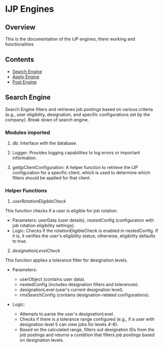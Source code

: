 # IJP Engines

## Overview
This is the documentation of the IJP engines, there working and functionalities

## Contents
- [Search Engine](#search-engine)
- [Apply Engine](#apply-engine)
- [Post Engine](#post-engine)

## Search Engine
Search Engine filters and retrieves job postings based on various criteria (e.g., user eligibility, designation, and specific configurations set by the company).
Break down of search engine.

### Modules imported

1. db: Interface with the database.

2. Logger: Provides logging capabilities to log errors or important information.

3. getIjpClientConfiguration: A helper function to retrieve the IJP configuration for a specific client, which is used to determine which filters should be applied for that client.

### Helper Functions

1. *userRotationEligibleCheck*
   
This function checks if a user is eligible for job rotation.

* Parameters: userData (user details), nestedConfig (configuration with job rotation eligibility settings).
* Logic: Checks if the rotationEligibleCheck is enabled in nestedConfig. If it is, it verifies the user's eligibility status; otherwise, eligibility defaults to true.

2. *designationLevelCheck*
   
This function applies a tolerance filter for designation levels.

* Parameters:
  * userObject (contains user data).
  * nestedConfig (includes designation filters and tolerances).
  * designationLevel (user's current designation level).
  * rmsSearchConfig (contains designation-related configurations).

* Logic:
  * Attempts to parse the user's designationLevel.
  * Checks if there is a tolerance range configured (e.g., if a user with designation level 5 can view jobs for levels 4–6).
  * Based on the calculated range, filters out designation IDs from the job postings and returns a condition that filters job postings based on designation levels.


